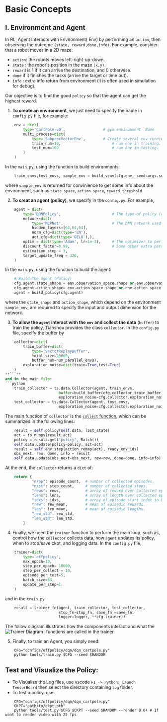 # Basic Concepts 

## I. Environment and Agent 
In RL, Agent interacts with Environment( Env) by performing an `action`, then observing the outcome `(state, reward,done,info)`. For example, consider that a robot moves in a 2D maze:
+ `action`: the robots moves left-right-up-down. 
+ `state` : the robot's position in the maze `(x,y)`.
+ `reward` is 1 if it can arrive the destination, and 0 otherwise. 
+ `done` if it finishes the tasks (arrive the target or time out).
+ `info` : extra info return from environment (it is often used in simulation for debug). 
  
Our objective is to find the good `policy` so that the agent can get the highest reward. 

1. **To create an environment**, we just need to specify the name in `config.py` file, for example:
```python
    env = dict(
        type='CartPole-v0',                 # gym environment  Name
        multi_process=dict(
            type='SubprocVectorEnv',        # Create several env running in parallel  
            train_num=10,                       # num env in training.
            test_num=100                        # num env in testing.    
        )
    )
```
In the `main.py`, using the function to build environments:
```python
    train_envs,test_envs, sample_env = build_venv(cfg.env, seed=args.seed)`
```
where `sample_env` is returned for convinience to get some info about the environment, such as `state_space`, `action_space`, `reward_threshold`.

2. **To creat an agent (policy)**, we specify in the `config.py`. For example,
```python
    agent = dict(
        type='DQNPolicy',                       # The type of policy (a.k.a agent or algorithm)
        network=dict(
            type='MLPNet',                      # The DNN network used in the policy    
            hidden_layers=[64,64,64],
            norm_cfg=dict(type='LN'),
            act_cfg=dict(type='GELU'),),
        optim = dict(type='Adam', lr=1e-3),     # The optimizer to perform Gradient backwad of Loss funtion 
        discount_factor=0.99,                   # Some other extra params of the policy        
        estimation_step = 3,
        target_update_freq = 320,
    )
```
In the `main.py`, using the function to build the agent:
```python
    # Build The Agent (Policy)
    cfg.agent.state_shape = env.observation_space.shape or env.observation_space.n
    cfg.agent.action_shape= env.action_space.shape or env.action_space.n
    agent = build_policy(cfg.agent)
```
where the `state_shape` and `action_shape`, which depend on the environment `sample_env`, are required to specify the input and output dimension for the network.

3. **To allow the `agent` interact with the `env` and collect the data** (`buffer`) to train the policy, Tianshou provides the class `collector`. 
In the `config.py` file, specify the buffer by
```python
    collector=dict(
        train_buffer=dict(
            type='VectorReplayBuffer',
            total_size=20000, 
            buffer_num=num_parallel_envs),
        exploration_noise=dict(train=True,test=True)
    )
**```**
and in the main file:
```python    
    train_collector = ts.data.Collector(agent, train_envs, 
                        buffer=build_buffer(cfg.collector.train_buffer), 
                        exploration_noise=cfg.collector.exploration_noise.train)
    test_collector = ts.data.Collector(agent, test_envs,
                        exploration_noise=cfg.collector.exploration_noise.test)  
```
The main function of `collector` is the [`collect` function](https://github.com/thu-ml/tianshou/blob/c25926dd8f5b6179f7f76486ee228982f48b4469/tianshou/data/collector.py#L144), which can be summarized in the following lines:
```python
    result = self.policy(self.data, last_state)                         # The Agent predicts the action from the data
    act = to_numpy(result.act)                      
    policy = result.get("policy", Batch())
    self.data.update(policy=policy, act=act)                            # Update the data with new action/policy 
    result = self.env.step(action_remap(act), ready_env_ids)            # apply action to environment
    obs_next, rew, done, info = result
    self.data.update(obs_next=obs_next, rew=rew, done=done, info=info)  # Update the data with new state/reward/done/info
```
At the end, the `collector` returns a `dict` of:
```python
    return {
            "n/ep": episode_count,  # number of collected episodes.
            "n/st": step_count,     # number of collected steps.
            "rews": rews,           # array of reward over collected episodes.
            "lens": lens,           # array of length over collected episodes.   
            "idxs": idxs,           # array of episode start index in buffer over collected episodes.
            "rew": rew_mean,        # mean of episodic rewards.
            "len": len_mean,        # mean of episodic lengths.
            "rew_std": rew_std, 
            "len_std": len_std,
        }
```

4. Finally, we need the `trainer` function to perform the main loop, such as, control how the `collector` collects data, how `agent` updates its policy, when to stop/save ckpt, and logging data. In the `config.py` file,
```python
    trainer=dict(
        type='offpolicy',
        max_epoch=10, 
        step_per_epoch= 10000,
        step_per_collect = 10,
        episode_per_test=5,
        batch_size=64,
        update_per_step=1,
    )
```
and in the `train.py`
```python
    result = trainer_fn(agent, train_collector, test_collector,
                        stop_fn=stop_fn, save_fn =save_fn, 
                        logger=logger, **cfg.trainer))
```
The follow diagram illustrates how the components interact and what the functions are called in the trainer.
<img src="https://tianshou.readthedocs.io/en/master/_images/concepts_arch2.png"
     alt="Trainer Diagram"
     style="float: left; margin-right: 10px;" />

5. Finally, to train an Agent, you simply need:
```
    CFG="configs/offpolicy/dqn/dqn_cartpole.py"
    python tools/train.py $CFG --seed $RANDOM
```
## Test and Visualize the Policy:
+ To Visualize the Log files, use vscode `F1 -> Python: Launch TensorBoard` then select the directory containing `log` folder.
+ To test a policy, use:
```
    CFG="configs/offpolicy/dqn/dqn_cartpole.py"
    CKPT="path/to/ckpt.pth"
    python tools/test.py $CFG $CKPT --seed $RANDOM --render 0.04 # If want to render video with 25 fps
```
